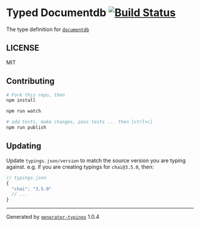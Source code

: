 # Typed Documentdb  [![Build Status](https://travis-ci.org/alexeldeib/typed-documentdb.svg?branch=master)](https://travis-ci.org/alexeldeib/typed-documentdb)


The type definition for [`documentdb`](https://github.com/Azure/azure-documentdb-node.git)

## LICENSE

MIT

## Contributing

```sh
# Fork this repo, then
npm install

npm run watch

# add tests, make changes, pass tests ... then [ctrl+c]
npm run publish
```

## Updating

Update `typings.json/version` to match the source version you are typing against.
e.g. if you are creating typings for `chai@3.5.0`, then:

```js
// typings.json
{
  "chai": "3.5.0"
  // ...
}
```

----

Generated by [`generator-typings`](https://github.com/typings/generator-typings) 1.0.4
